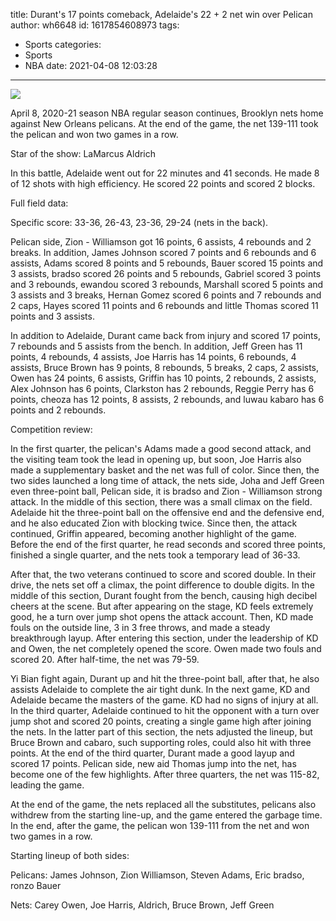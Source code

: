 title: Durant's 17 points comeback, Adelaide's 22 + 2 net win over Pelican
author: wh6648
id: 1617854608973
tags: 
- Sports
categories: 
- Sports
- NBA
date: 2021-04-08 12:03:28
---
![](https://p6.itc.cn/images01/20210408/66122c966a744273ba7f2d7b930b5d3d.jpeg)


April 8, 2020-21 season NBA regular season continues, Brooklyn nets home against New Orleans pelicans. At the end of the game, the net 139-111 took the pelican and won two games in a row.

Star of the show: LaMarcus Aldrich

In this battle, Adelaide went out for 22 minutes and 41 seconds. He made 8 of 12 shots with high efficiency. He scored 22 points and scored 2 blocks.

Full field data:

Specific score: 33-36, 26-43, 23-36, 29-24 (nets in the back).

Pelican side, Zion - Williamson got 16 points, 6 assists, 4 rebounds and 2 breaks. In addition, James Johnson scored 7 points and 6 rebounds and 6 assists, Adams scored 8 points and 5 rebounds, Bauer scored 15 points and 3 assists, bradso scored 26 points and 5 rebounds, Gabriel scored 3 points and 3 rebounds, ewandou scored 3 rebounds, Marshall scored 5 points and 3 assists and 3 breaks, Hernan Gomez scored 6 points and 7 rebounds and 2 caps, Hayes scored 11 points and 6 rebounds and little Thomas scored 11 points and 3 assists.

In addition to Adelaide, Durant came back from injury and scored 17 points, 7 rebounds and 5 assists from the bench. In addition, Jeff Green has 11 points, 4 rebounds, 4 assists, Joe Harris has 14 points, 6 rebounds, 4 assists, Bruce Brown has 9 points, 8 rebounds, 5 breaks, 2 caps, 2 assists, Owen has 24 points, 6 assists, Griffin has 10 points, 2 rebounds, 2 assists, Alex Johnson has 6 points, Clarkston has 2 rebounds, Reggie Perry has 6 points, cheoza has 12 points, 8 assists, 2 rebounds, and luwau kabaro has 6 points and 2 rebounds.

Competition review:

In the first quarter, the pelican's Adams made a good second attack, and the visiting team took the lead in opening up, but soon, Joe Harris also made a supplementary basket and the net was full of color. Since then, the two sides launched a long time of attack, the nets side, Joha and Jeff Green even three-point ball, Pelican side, it is bradso and Zion - Williamson strong attack. In the middle of this section, there was a small climax on the field. Adelaide hit the three-point ball on the offensive end and the defensive end, and he also educated Zion with blocking twice. Since then, the attack continued, Griffin appeared, becoming another highlight of the game. Before the end of the first quarter, he read seconds and scored three points, finished a single quarter, and the nets took a temporary lead of 36-33.

After that, the two veterans continued to score and scored double. In their drive, the nets set off a climax, the point difference to double digits. In the middle of this section, Durant fought from the bench, causing high decibel cheers at the scene. But after appearing on the stage, KD feels extremely good, he a turn over jump shot opens the attack account. Then, KD made fouls on the outside line, 3 in 3 free throws, and made a steady breakthrough layup. After entering this section, under the leadership of KD and Owen, the net completely opened the score. Owen made two fouls and scored 20. After half-time, the net was 79-59.

Yi Bian fight again, Durant up and hit the three-point ball, after that, he also assists Adelaide to complete the air tight dunk. In the next game, KD and Adelaide became the masters of the game. KD had no signs of injury at all. In the third quarter, Adelaide continued to hit the opponent with a turn over jump shot and scored 20 points, creating a single game high after joining the nets. In the latter part of this section, the nets adjusted the lineup, but Bruce Brown and cabaro, such supporting roles, could also hit with three points. At the end of the third quarter, Durant made a good layup and scored 17 points. Pelican side, new aid Thomas jump into the net, has become one of the few highlights. After three quarters, the net was 115-82, leading the game.

At the end of the game, the nets replaced all the substitutes, pelicans also withdrew from the starting line-up, and the game entered the garbage time. In the end, after the game, the pelican won 139-111 from the net and won two games in a row.

Starting lineup of both sides:

Pelicans: James Johnson, Zion Williamson, Steven Adams, Eric bradso, ronzo Bauer

Nets: Carey Owen, Joe Harris, Aldrich, Bruce Brown, Jeff Green

